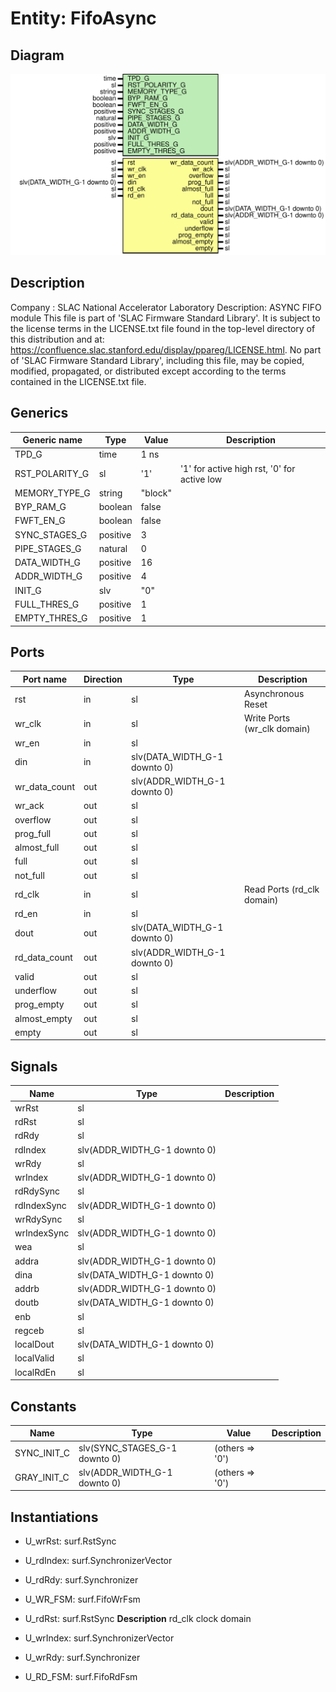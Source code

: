 # Entity: FifoAsync

## Diagram

![Diagram](FifoAsync.svg "Diagram")
## Description

Company    : SLAC National Accelerator Laboratory
Description: ASYNC FIFO module
This file is part of 'SLAC Firmware Standard Library'.
It is subject to the license terms in the LICENSE.txt file found in the
top-level directory of this distribution and at:
   https://confluence.slac.stanford.edu/display/ppareg/LICENSE.html.
No part of 'SLAC Firmware Standard Library', including this file,
may be copied, modified, propagated, or distributed except according to
the terms contained in the LICENSE.txt file.
## Generics

| Generic name   | Type     | Value   | Description                                 |
| -------------- | -------- | ------- | ------------------------------------------- |
| TPD_G          | time     | 1 ns    |                                             |
| RST_POLARITY_G | sl       | '1'     | '1' for active high rst, '0' for active low |
| MEMORY_TYPE_G  | string   | "block" |                                             |
| BYP_RAM_G      | boolean  | false   |                                             |
| FWFT_EN_G      | boolean  | false   |                                             |
| SYNC_STAGES_G  | positive | 3       |                                             |
| PIPE_STAGES_G  | natural  | 0       |                                             |
| DATA_WIDTH_G   | positive | 16      |                                             |
| ADDR_WIDTH_G   | positive | 4       |                                             |
| INIT_G         | slv      | "0"     |                                             |
| FULL_THRES_G   | positive | 1       |                                             |
| EMPTY_THRES_G  | positive | 1       |                                             |
## Ports

| Port name     | Direction | Type                         | Description                 |
| ------------- | --------- | ---------------------------- | --------------------------- |
| rst           | in        | sl                           | Asynchronous Reset          |
| wr_clk        | in        | sl                           | Write Ports (wr_clk domain) |
| wr_en         | in        | sl                           |                             |
| din           | in        | slv(DATA_WIDTH_G-1 downto 0) |                             |
| wr_data_count | out       | slv(ADDR_WIDTH_G-1 downto 0) |                             |
| wr_ack        | out       | sl                           |                             |
| overflow      | out       | sl                           |                             |
| prog_full     | out       | sl                           |                             |
| almost_full   | out       | sl                           |                             |
| full          | out       | sl                           |                             |
| not_full      | out       | sl                           |                             |
| rd_clk        | in        | sl                           | Read Ports (rd_clk domain)  |
| rd_en         | in        | sl                           |                             |
| dout          | out       | slv(DATA_WIDTH_G-1 downto 0) |                             |
| rd_data_count | out       | slv(ADDR_WIDTH_G-1 downto 0) |                             |
| valid         | out       | sl                           |                             |
| underflow     | out       | sl                           |                             |
| prog_empty    | out       | sl                           |                             |
| almost_empty  | out       | sl                           |                             |
| empty         | out       | sl                           |                             |
## Signals

| Name        | Type                         | Description |
| ----------- | ---------------------------- | ----------- |
| wrRst       | sl                           |             |
| rdRst       | sl                           |             |
| rdRdy       | sl                           |             |
| rdIndex     | slv(ADDR_WIDTH_G-1 downto 0) |             |
| wrRdy       | sl                           |             |
| wrIndex     | slv(ADDR_WIDTH_G-1 downto 0) |             |
| rdRdySync   | sl                           |             |
| rdIndexSync | slv(ADDR_WIDTH_G-1 downto 0) |             |
| wrRdySync   | sl                           |             |
| wrIndexSync | slv(ADDR_WIDTH_G-1 downto 0) |             |
| wea         | sl                           |             |
| addra       | slv(ADDR_WIDTH_G-1 downto 0) |             |
| dina        | slv(DATA_WIDTH_G-1 downto 0) |             |
| addrb       | slv(ADDR_WIDTH_G-1 downto 0) |             |
| doutb       | slv(DATA_WIDTH_G-1 downto 0) |             |
| enb         | sl                           |             |
| regceb      | sl                           |             |
| localDout   | slv(DATA_WIDTH_G-1 downto 0) |             |
| localValid  | sl                           |             |
| localRdEn   | sl                           |             |
## Constants

| Name        | Type                          | Value            | Description |
| ----------- | ----------------------------- | ---------------- | ----------- |
| SYNC_INIT_C | slv(SYNC_STAGES_G-1 downto 0) |  (others => '0') |             |
| GRAY_INIT_C | slv(ADDR_WIDTH_G-1 downto 0)  |  (others => '0') |             |
## Instantiations

- U_wrRst: surf.RstSync
- U_rdIndex: surf.SynchronizerVector
- U_rdRdy: surf.Synchronizer
- U_WR_FSM: surf.FifoWrFsm
- U_rdRst: surf.RstSync
**Description**
      rd_clk clock domain

- U_wrIndex: surf.SynchronizerVector
- U_wrRdy: surf.Synchronizer
- U_RD_FSM: surf.FifoRdFsm
